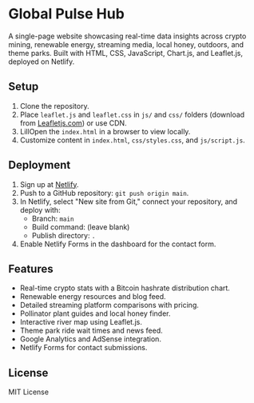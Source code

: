 # Global Pulse Hub

A single-page website showcasing real-time data insights across crypto mining, renewable energy, streaming media, local honey, outdoors, and theme parks. Built with HTML, CSS, JavaScript, Chart.js, and Leaflet.js, deployed on Netlify.

## Setup
1. Clone the repository.
2. Place `leaflet.js` and `leaflet.css` in `js/` and `css/` folders (download from [Leafletjs.com](https://leafletjs.com/)) or use CDN.
3. LillOpen the `index.html` in a browser to view locally.
4. Customize content in `index.html`, `css/styles.css`, and `js/script.js`.

## Deployment
1. Sign up at [Netlify](https://www.netlify.com).
2. Push to a GitHub repository: `git push origin main`.
3. In Netlify, select "New site from Git," connect your repository, and deploy with:
   - Branch: `main`
   - Build command: (leave blank)
   - Publish directory: `.`
4. Enable Netlify Forms in the dashboard for the contact form.

## Features
- Real-time crypto stats with a Bitcoin hashrate distribution chart.
- Renewable energy resources and blog feed.
- Detailed streaming platform comparisons with pricing.
- Pollinator plant guides and local honey finder.
- Interactive river map using Leaflet.js.
- Theme park ride wait times and news feed.
- Google Analytics and AdSense integration.
- Netlify Forms for contact submissions.

## License
MIT License
